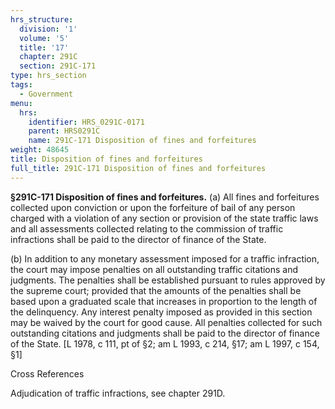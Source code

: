 ```yaml
---
hrs_structure:
  division: '1'
  volume: '5'
  title: '17'
  chapter: 291C
  section: 291C-171
type: hrs_section
tags:
  - Government
menu:
  hrs:
    identifier: HRS_0291C-0171
    parent: HRS0291C
    name: 291C-171 Disposition of fines and forfeitures
weight: 48645
title: Disposition of fines and forfeitures
full_title: 291C-171 Disposition of fines and forfeitures
---
```

**§291C-171 Disposition of fines and forfeitures.** (a) All fines and forfeitures collected upon conviction or upon the forfeiture of bail of any person charged with a violation of any section or provision of the state traffic laws and all assessments collected relating to the commission of traffic infractions shall be paid to the director of finance of the State.

(b) In addition to any monetary assessment imposed for a traffic infraction, the court may impose penalties on all outstanding traffic citations and judgments. The penalties shall be established pursuant to rules approved by the supreme court; provided that the amounts of the penalties shall be based upon a graduated scale that increases in proportion to the length of the delinquency. Any interest penalty imposed as provided in this section may be waived by the court for good cause. All penalties collected for such outstanding citations and judgments shall be paid to the director of finance of the State. [L 1978, c 111, pt of §2; am L 1993, c 214, §17; am L 1997, c 154, §1]

Cross References

Adjudication of traffic infractions, see chapter 291D.